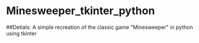# Minesweeper_tkinter_python
##Detials:
A simple recreation of the classic game "Minesweeper" in python using tkinter
